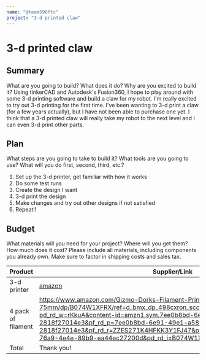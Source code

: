 ```yaml
---
name: "@team596ftc"
project: "3-d printed claw"
---
```


# 3-d printed claw

## Summary

What are you going to build? What does it do? Why are you excited to build it?
Using tinkerCAD and Autodesk's Fusion360, I hope to play around with some 3-d printing software and build a claw for my robot. I'm really excited to try out 3-d printing for the first time.
I've been wanting to 3-d print a claw (for a few years actually), but I have not been able to purchase one yet. I think that a 3-d printed claw will really take my robot to the next level and I can even 3-d print other parts.

## Plan

What steps are you going to take to build it? What tools are you going to use? What will you do first, second, third, etc.?
1. Set up the 3-d printer, get familiar with how it works
2. Do some test runs
3. Create the design I want
4. 3-d print the design
5. Make changes and try out other designs if not satisfied
6. Repeat!!

## Budget

What materials will you need for your project? Where will you get them? How much does it cost? Please include all materials, including components you already own. Make sure to factor in shipping costs and sales tax.

| Product         | Supplier/Link                         | Cost   |
| --------------- | ------------------------------------- | ------ |
| 3-d printer   | [amazon](https://www.amazon.com/dp/B0B7W84K9P/ref=sspa_dk_detail_0?pd_rd_i=B0B7W84K9P&pd_rd_w=YDx4L&content-id=amzn1.sym.46bad5f6-1f0a-4167-9a8b-c8a82fa48a54&pf_rd_p=46bad5f6-1f0a-4167-9a8b-c8a82fa48a54&pf_rd_r=V6P4WMDBD8JQKKXQVYK6&pd_rd_wg=dwgwb&pd_rd_r=9f8d0dcb-d581-484a-a487-38d2e93be42d&s=industrial&sp_csd=d2lkZ2V0TmFtZT1zcF9kZXRhaWw&spLa=ZW5jcnlwdGVkUXVhbGlmaWVyPUFRNTRFUzVFOVBTTlYmZW5jcnlwdGVkSWQ9QTAxNzQ3MjlHSU40VTlBVjNRVlYmZW5jcnlwdGVkQWRJZD1BMDk0NjcyMTNDMkdQOUlXOTc5SUEmd2lkZ2V0TmFtZT1zcF9kZXRhaWwmYWN0aW9uPWNsaWNrUmVkaXJlY3QmZG9Ob3RMb2dDbGljaz10cnVl&th=1) | $209.00 |
| 4 pack of filament | https://www.amazon.com/Gizmo-Dorks-Filament-Printers-1-75mm/dp/B074W1XFRX/ref=d_bmx_dp_498cxron_sccl_4_1/138-2271719-5126418?pd_rd_w=rKkuA&content-id=amzn1.sym.7ee0b8bd-6e91-49e1-a580-2818f27014e3&pf_rd_p=7ee0b8bd-6e91-49e1-a580-2818f27014e3&pf_rd_r=ZZES271K4HFKK3Y1FJ47&pd_rd_wg=asZK4&pd_rd_r=f2fd4f56-76a9-4e4e-89b9-ea44ec27200d&pd_rd_i=B074W1XFRX&psc=1 | $24.95 |
| Total           |          Thank you!                  | $233.95 |
